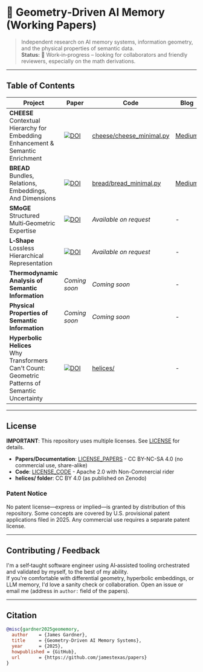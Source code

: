 # 🧠 Geometry‑Driven AI Memory (Working Papers)

> Independent research on AI memory systems, information geometry, and the physical properties of semantic data.  
> **Status:** 🚧 Work‑in‑progress – looking for collaborators and friendly reviewers, especially on the math derivations.

---

## Table of Contents

| Project | Paper | Code | Blog | Status |
|---------|-------|------|------|--------|
| **CHEESE** <br> Contextual Hierarchy for Embedding Enhancement & Semantic Enrichment | [![DOI](https://zenodo.org/badge/DOI/10.5281/zenodo.16064463.svg)](https://doi.org/10.5281/zenodo.16064463) | [cheese/cheese_minimal.py](cheese/cheese_minimal.py) | [Medium](https://jamestexas.medium.com/i-asked-ai-for-a-million-dollar-idea-it-gave-me-its-biggest-problem-memory-59b80f7c031b) | 📝 Draft (unpublished) |
| **BREAD** <br> Bundles, Relations, Embeddings, And Dimensions | [![DOI](https://zenodo.org/badge/DOI/10.5281/zenodo.16063916.svg)](https://doi.org/10.5281/zenodo.16063916) | [bread/bread_minimal.py](bread/bread_minimal.py) | [Medium](https://jamestexas.medium.com/bread-when-your-memory-system-needs-a-phd-in-mathematics-11ddc5ad4a32) | 📝 Draft (unpublished) |
| **SMoGE** <br> Structured Multi‑Geometric Expertise | [![DOI](https://zenodo.org/badge/DOI/10.5281/zenodo.16065055.svg)](https://doi.org/10.5281/zenodo.16065055) | _Available on request_ | - | 📝 Draft (private) |
| **L‑Shape** <br> Lossless Hierarchical Representation | [![DOI](https://zenodo.org/badge/DOI/10.5281/zenodo.16065334.svg)](https://doi.org/10.5281/zenodo.16065334) | _Available on request_ | - | 📝 Draft (private) |
| **Thermodynamic Analysis of Semantic Information** | _Coming soon_ | _Coming soon_ | - | 📝 Draft (private) |
| **Physical Properties of Semantic Information** | _Coming soon_ | _Coming soon_ | - | 📝 Draft (private) |
| **Hyperbolic Helices** <br> Why Transformers Can't Count: Geometric Patterns of Semantic Uncertainty | [![DOI](https://zenodo.org/badge/DOI/10.5281/zenodo.15983944.svg)](https://doi.org/10.5281/zenodo.15983944) | [helices/](helices/) | - | ✅ Published |

---

## License

**IMPORTANT**: This repository uses multiple licenses. See [LICENSE](LICENSE) for details.

- **Papers/Documentation**: [LICENSE_PAPERS](LICENSE_PAPERS) - CC BY-NC-SA 4.0 (no commercial use, share-alike)
- **Code**: [LICENSE_CODE](LICENSE_CODE) - Apache 2.0 with Non-Commercial rider
- **helices/ folder**: CC BY 4.0 (as published on Zenodo)

### Patent Notice
No patent license—express or implied—is granted by distribution of this repository. 
Some concepts are covered by U.S. provisional patent applications filed in 2025. 
Any commercial use requires a separate patent license.

---

## Contributing / Feedback

I'm a self‑taught software engineer using AI‑assisted tooling orchestrated and validated by myself, to the best of my ability.  
If you're comfortable with differential geometry, hyperbolic embeddings, or LLM memory,
I'd love a sanity check or collaboration. Open an issue or email me (address in
`author:` field of the papers).

---

## Citation

```bibtex
@misc{gardner2025geomemory,
  author    = {James Gardner},
  title     = {Geometry-Driven AI Memory Systems},
  year      = {2025},
  howpublished = {GitHub},
  url       = {https://github.com/jamestexas/papers}
}
```
